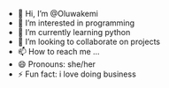 - 👋 Hi, I’m @Oluwakemi
- 👀 I’m interested in programming
- 🌱 I’m currently learning python
- 💞️ I’m looking to collaborate on projects
- 📫 How to reach me ...
- 😄 Pronouns: she/her
- ⚡ Fun fact: i love doing business

<!---
Oluwamelissa/Oluwamelissa is a ✨ special ✨ repository because its `README.md` (this file) appears on your GitHub profile.
You can click the Preview link to take a look at your changes.
--->
